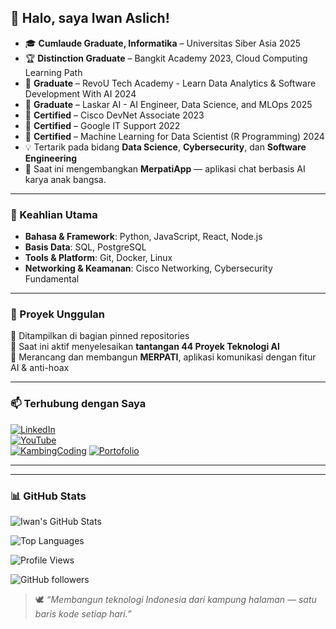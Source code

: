 ## 👋 Halo, saya Iwan Aslich!

- 🎓 **Cumlaude Graduate, Informatika** – Universitas Siber Asia 2025  
- 🏆 **Distinction Graduate** – Bangkit Academy 2023, Cloud Computing Learning Path
- 🎯 **Graduate** – RevoU Tech Academy - Learn Data Analytics & Software Development With AI 2024
- 🎯 **Graduate** – Laskar AI - AI Engineer, Data Science, and MLOps 2025
- 📜 **Certified** – Cisco DevNet Associate 2023
- 📜 **Certified** – Google IT Support 2022
- 📜 **Certified** – Machine Learning for Data Scientist (R Programming) 2024
- 💡 Tertarik pada bidang **Data Science**, **Cybersecurity**, dan **Software Engineering**  
- 🚀 Saat ini mengembangkan **MerpatiApp** — aplikasi chat berbasis AI karya anak bangsa.

---

### 🔧 Keahlian Utama
- **Bahasa & Framework**: Python, JavaScript, React, Node.js  
- **Basis Data**: SQL, PostgreSQL  
- **Tools & Platform**: Git, Docker, Linux  
- **Networking & Keamanan**: Cisco Networking, Cybersecurity Fundamental  

---

### 📌 Proyek Unggulan
🌟 Ditampilkan di bagian pinned repositories  
🧠 Saat ini aktif menyelesaikan **tantangan 44 Proyek Teknologi AI**  
📱 Merancang dan membangun **MERPATI**, aplikasi komunikasi dengan fitur AI & anti-hoax

---

### 📫 Terhubung dengan Saya
[![LinkedIn](https://img.shields.io/badge/LinkedIn-blue?logo=linkedin&style=flat-square)](https://www.linkedin.com/in/aslich)  
[![YouTube](https://img.shields.io/badge/YouTube-red?logo=youtube&style=flat-square)](https://www.youtube.com/iwanaslich)  
[![KambingCoding](https://img.shields.io/badge/KambingCoding-Blog-blueviolet)](https://kambingcoding.vercel.app)
[![Portofolio](https://img.shields.io/badge/Iwan'sPortfolio-Portfolio-mint)](https://aslich86.vercel.app)

---

---

### 📊 GitHub Stats

![Iwan's GitHub Stats](https://github-readme-stats.vercel.app/api?username=aslich86&show_icons=true&theme=tokyonight&hide_title=true&count_private=true)

![Top Languages](https://github-readme-stats.vercel.app/api/top-langs/?username=aslich86&layout=compact&theme=tokyonight)

![Profile Views](https://komarev.com/ghpvc/?username=aslich86&style=flat-square&color=blue)

![GitHub followers](https://img.shields.io/github/followers/aslich86?style=flat-square)


<!-- Opsional: Snake Animation -->
<!-- ![GitHub Snake](https://github.com/aslich86/aslich86/raw/output/github-contribution-grid-snake.svg) -->


> 🕊️ *“Membangun teknologi Indonesia dari kampung halaman — satu baris kode setiap hari.”*
